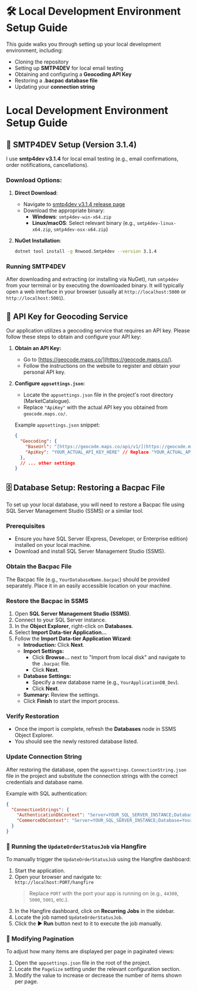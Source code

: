 # 🛠️ Local Development Environment Setup Guide

This guide walks you through setting up your local development environment, including:

- Cloning the repository
- Setting up **SMTP4DEV** for local email testing
- Obtaining and configuring a **Geocoding API Key**
- Restoring a **.bacpac database file**
- Updating your **connection string**

# Local Development Environment Setup Guide

## 📧 SMTP4DEV Setup (Version 3.1.4)

I use **smtp4dev v3.1.4** for local email testing (e.g., email confirmations, order notifications, cancellations).

### Download Options:
1. **Direct Download**:
   - Navigate to [smtp4dev v3.1.4 release page](https://github.com/rnwood/smtp4dev/releases?page=4)
   - Download the appropriate binary:
     - **Windows**: `smtp4dev-win-x64.zip`
     - **Linux/macOS**: Select relevant binary (e.g., `smtp4dev-linux-x64.zip`, `smtp4dev-osx-x64.zip`)

2. **NuGet Installation**:
   ```bash
   dotnet tool install -g Rnwood.Smtp4dev --version 3.1.4

### Running SMTP4DEV

After downloading and extracting (or installing via NuGet), run `smtp4dev` from your terminal or by executing the downloaded binary. It will typically open a web interface in your browser (usually at `http://localhost:5000` or `http://localhost:5001`).

## 🔑 API Key for Geocoding Service

Our application utilizes a geocoding service that requires an API key. Please follow these steps to obtain and configure your API key:

1.  **Obtain an API Key:**
    * Go to [https://geocode.maps.co/](https://geocode.maps.co/).
    * Follow the instructions on the website to register and obtain your personal API key.

2.  **Configure `appsettings.json`:**
    * Locate the `appsettings.json` file in the project's root directory (MarketCatalogue).
    * Replace `"ApiKey"` with the actual API key you obtained from `geocode.maps.co/`.

    Example `appsettings.json` snippet:

    ```json
    {
      "Geocoding": {
        "BaseUrl": "[https://geocode.maps.co/api/v1/](https://geocode.maps.co/api/v1/)",
        "ApiKey": "YOUR_ACTUAL_API_KEY_HERE" // Replace "YOUR_ACTUAL_API_KEY_HERE"
      },
      // ... other settings
    }
    ```

## 🗄️ Database Setup: Restoring a Bacpac File

To set up your local database, you will need to restore a Bacpac file using SQL Server Management Studio (SSMS) or a similar tool.

### Prerequisites

* Ensure you have SQL Server (Express, Developer, or Enterprise edition) installed on your local machine.
* Download and install SQL Server Management Studio (SSMS).

### Obtain the Bacpac File

The Bacpac file (e.g., `YourDatabaseName.bacpac`) should be provided separately. Place it in an easily accessible location on your machine.

### Restore the Bacpac in SSMS

1. Open **SQL Server Management Studio (SSMS)**.
2. Connect to your SQL Server instance.
3. In the **Object Explorer**, right-click on **Databases**.
4. Select **Import Data-tier Application...**
5. Follow the **Import Data-tier Application Wizard**:
    - **Introduction:** Click **Next**.
    - **Import Settings:**
      - Click **Browse...** next to "Import from local disk" and navigate to the `.bacpac` file.
      - Click **Next**.
    - **Database Settings:**
      - Specify a new database name (e.g., `YourApplicationDB_Dev`).
      - Click **Next**.
    - **Summary:** Review the settings.
    - Click **Finish** to start the import process.

### Verify Restoration

* Once the import is complete, refresh the **Databases** node in SSMS Object Explorer.
* You should see the newly restored database listed.

### Update Connection String

After restoring the database, open the `appsettings.ConnectionString.json` file in the project and substitute the connection strings with the correct credentials and database name.

Example with SQL authentication:

```json
{
  "ConnectionStrings": {
    "AuthenticationDbContext": "Server=YOUR_SQL_SERVER_INSTANCE;Database=YourApplicationDB_Dev;User ID=YOUR_USERNAME;Password=YOUR_PASSWORD;TrustServerCertificate=true;",
    "CommerceDbContext": "Server=YOUR_SQL_SERVER_INSTANCE;Database=YourApplicationDB_Dev;User ID=YOUR_USERNAME;Password=YOUR_PASSWORD;TrustServerCertificate=true;"
  }
}
```

### 🧩 Running the `UpdateOrderStatusJob` via Hangfire

To manually trigger the `UpdateOrderStatusJob` using the Hangfire dashboard:

1. Start the application.
2. Open your browser and navigate to:  
   `http://localhost:PORT/hangfire`  
   > Replace `PORT` with the port your app is running on (e.g., `44300`, `5000`, `5001`, etc.).
3. In the Hangfire dashboard, click on **Recurring Jobs** in the sidebar.
4. Locate the job named `UpdateOrderStatusJob`.
5. Click the **▶ Run** button next to it to execute the job manually.

### 📄 Modifying Pagination

To adjust how many items are displayed per page in paginated views:

1. Open the `appsettings.json` file in the root of the project.
2. Locate the `PageSize` setting under the relevant configuration section.
3. Modify the value to increase or decrease the number of items shown per page.
